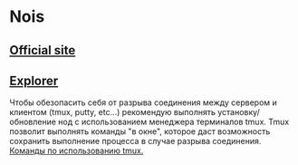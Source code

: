 
# Nois

## [Official site](https://massa.net)
## [Explorer](https://testnet.ping.pub/nois/staking/noisvaloper12uktlttf8vnhjq2tdgc87xwlg4vmfr0kju04xf)

Чтобы обезопасить себя от разрыва соединения между сервером и клиентом (tmux, putty, etc...) рекомендую выполнять установку/обновление нод с использованием менеджера терминалов tmux. Tmux позволит выполнять команды "в окне", которое даст возможность сохранить выполнение процесса в случае разрыва соединения. [Команды по использованию tmux.](https://github.com/CrypComNods/manual_testnet_nodes/blob/main/tmux_commands.md)
